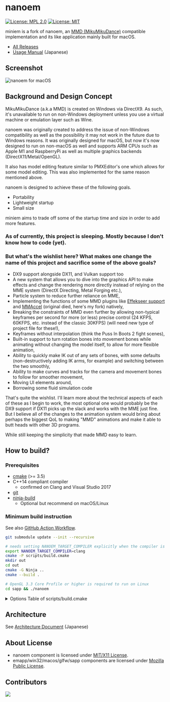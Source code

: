 # nanoem
[![License: MPL 2.0](https://img.shields.io/badge/License-MPL%202.0-blue.svg)](https://opensource.org/licenses/MPL-2.0) [![License: MIT](https://img.shields.io/badge/License-MIT-blue.svg)](https://opensource.org/licenses/MIT)

miniem is a fork of nanoem, an [MMD (MikuMikuDance)](https://sites.google.com/view/vpvp/) compatible implementation and its like application mainly built for macOS.

- [All Releases](https://github.com/hkrn/nanoem/releases)
- [Usage Manual](https://nanoem.readthedocs.io) (Japanese)

## Screenshot

![nanoem for macOS](docs/images/application/screen_v340_small.png)

## Background and Design Concept

MikuMikuDance (a.k.a MMD) is created on Windows via DirectX9. As such, it's unavailable to run on non-Windows deployment unless you use a virtual machine or emulation layer such as Wine.

nanoem was originally created to address the issue of non-Windows compatibility as well as the possibility it may not work in the future due to Windows reasons. It was originally designed for macOS, but now it's now designed to run on non-macOS as well and supports ARM CPUs such as Apple M1 and RaspberryPi as well as multiple graphics backends (DirectX11/Metal/OpenGL).

It also has model editing feature similar to PMXEditor's one which allows for some model editing. This was also implemented for the same reason mentioned above.

nanoem is designed to achieve these of the following goals.

* Portability
* Lightweight startup
* Small size

miniem aims to trade off some of the startup time and size in order to add more features.

### As of currently, this project is sleeping. Mostly because I don't know how to code (yet).
### But what's the wishlist here? What makes one change the name of this project and sacrifice some of the above goals?

* DX9 support alongside DX11, and Vulkan support too
* A new system that allows you to dive into the graphics API to make effects and change the rendering more directly instead of relying on the MME system (DirectX Directing, Metal Forging etc.),
* Particle system to reduce further reliance on MME,
* Implementing the functions of some MMD plugins like [Effekseer support](https://github.com/oigami/EffekseerForMMD) and [MMAccel](https://github.com/NordGeit/MMAccel) (original died, here's my fork) natively,
* Breaking the constraints of MMD even further by allowing non-typical keyframes per second for more (or less) precise control (24 KFPS, 60KFPS, etc. instead of the classic 30KFPS) (will need new type of project file for these!),
* Keyframes without interpolation (think the Puss In Boots 2 fight scenes),
* Built-in support to turn rotation bones into movement bones while animating without changing the model itself, to allow for more flexible animation,
* Ability to quickly make IK out of any sets of bones, with some defaults (non-destructively adding IK arms, for example) and switching between the two smoothly,
* Ability to make curves and tracks for the camera and movement bones to follow for smoother movement,
* Moving UI elements around,
* Borrowing some fluid simulation code

That's quite the wishlist. I'll learn more about the technical aspects of each of these as I begin to work, the most optional one would probably be the DX9 support if DX11 picks up the slack and works with the MME just fine. But I believe all of the changes to the animation system would bring about perhaps the biggest QoL to making "MMD" animations and make it able to butt heads with other 3D programs.

While still keeping the simplicity that made MMD easy to learn.

## How to build?

### Prerequisites

- [cmake](https://cmake.org) (>= 3.5)
- C++14 compliant compiler
  - confirmed on Clang and Visual Studio 2017
- [git](https://git-scm.com)
- [ninja-build](https://ninja-build.org/)
  - Optional but recommend on macOS/Linux

### Minimum build instruction

See also [GitHub Action Workflow](.github/workflows/main.yml).

```bash
git submodule update --init --recursive

# needs setting NANOEM_TARGET_COMPILER explicitly when the compiler is clang (default is gcc on Linux)
export NANOEM_TARGET_COMPILER=clang
cmake -P scripts/build.cmake
mkdir out
cd out
cmake -G Ninja ..
cmake --build .

# OpenGL 3.3 Core Profile or higher is required to run on Linux
cd sapp && ./nanoem
```

<details>
<summary>Options Table of scripts/build.cmake</summary>

|Name|Description|
|---|---|
|`NANOEM_TARGET_ARCHITECTURES`|Target architectures to build. The default value is `x86_64` (non macOS) or `ub` (means Universal Binary, macOS).|
|`NANOEM_TARGET_CONFIGURATIONS`|Target configurations for cmake. The default value is `debug;release`.|
|`NANOEM_TARGET_MACOS_VERSION`|Target macOS version. Same as [CMAKE_OSX_DEPLOYMENT_TARGET](https://cmake.org/cmake/help/latest/variable/CMAKE_OSX_DEPLOYMENT_TARGET.html).|
|`NANOEM_TARGET_GENERATOR`|Target generator for cmake. The option will pass as `cmake -G ${NANOEM_TARGET_GENERATOR}`|
|`NANOEM_TARGET_COMPILER`|Target compiler for cmake.|
|`NANOEM_TARGET_TOOLSET`|Target toolset for cmake. The option will pass as `cmake -T {NANOEM_TARGET_TOOLSET}`|
|`NANOEM_MAKE_PROGRAM`|Make program to use for cmake. Same as [CMAKE_MAKE_PROGRAM](https://cmake.org/cmake/help/latest/variable/CMAKE_MAKE_PROGRAM.html).|
|`NANOEM_DISABLE_BUILD_NANOMSG`|Disable building [nanomsg](https://nanomsg.org/).|
|`NANOEM_DISABLE_BUILD_TBB`|Disable building [Threading Building Blocks](https://www.intel.com/content/www/us/en/developer/tools/oneapi/onetbb.html).|
|`NANOEM_ENABLE_BUILD_ICU4C`|Enable building [ICU](https://github.com/unicode-org/icu/). You must run following command `git clone https://github.com/unicode-org/icu/ dependencies/icu` before enabling the option.|
|`NANOEM_ENABLE_BUILD_MIMALLOC`|Enable building [mimalloc](https://github.com/microsoft/mimalloc).|
|`NANOEM_ENABLE_BUILD_SPIRV_TOOLS`|Enable building [SPIRV-Tools](https://github.com/KhronosGroup/SPIRV-Tools).|
|`NANOEM_ENABLE_BUILD_SENTRY_NATIVE`|Enable building [Sentry C/C++ SDK](https://github.com/getsentry/sentry-native).|
|`NANOEM_ENABLE_BUILD_LIBSOUNDIO`|Enable building [libsoundio](http://libsound.io). You must run following command `git clone https://github.com/andrewrk/libsoundio dependencies/libsoundio` before enabling the option.|
|`NANOEM_ENABLE_BUILD_GLFW`|Enable building [GLTF](https://www.glfw.org). You must run following command `git clone https://github.com/glfw/glfw dependencies/libsoundio` before enabling the option.|
|`NANOEM_ENABLE_BUILD_FFMPEG`|Enable building [ffmpeg](http://ffmpeg.org). You must run following command `git clone https://github.com/ffmpeg/ffmpeg dependencies/ffmpeg` before enabling the option.|
|`NANOEM_ENABLE_BUILD_YAMLCPP`|Enable building [yaml-cpp](https://github.com/jbeder/yaml-cpp). You must run following command `git clone https://github.com/jbeder/yaml-cpp dependencies/yaml-cpp` before enabling the option.|

</details>

## Architecture

See [Architecture Document](docs/architecture.rst) (Japanese)

## About License

- nanoem component is licensed under [MIT/X11 License](LICENSE.MIT).
- emapp/win32/macos/glfw/sapp components are licensed under [Mozilla Public License](LICENSE.MPL).

## Contributors

<a href="https://github.com/hkrn/nanoem/graphs/contributors">
  <img src="https://contributors-img.web.app/image?repo=hkrn/nanoem" />
</a>
